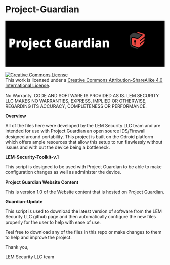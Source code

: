 # Project-Guardian

![alt text](https://github.com/LEM-Security/Project-Guardian/blob/master/projguardian.png "Project Guardian")

<a rel="license" href="http://creativecommons.org/licenses/by-sa/4.0/"><img alt="Creative Commons License" style="border-width:0" src="https://i.creativecommons.org/l/by-sa/4.0/88x31.png" /></a><br />This work is licensed under a <a rel="license" href="http://creativecommons.org/licenses/by-sa/4.0/">Creative Commons Attribution-ShareAlike 4.0 International License</a>.

No Warranty. CODE AND SOFTWARE IS PROVIDED AS IS. LEM SECURITY LLC MAKES NO WARRANTIES, EXPRESS, IMPLIED OR OTHERWISE, REGARDING ITS ACCURACY, COMPLETENESS OR PERFORMANCE. 

<p><strong> Overview </strong></p>
<p>All of the files here were developed by the LEM Security LLC team and are intended for use with Project Guardian an open source IDS/Firewall designed around portability. This project is built on the Odroid platform which offers ample resources that allow this setup to run flawlessly without issues and with out the device being a bottleneck.</p> 

<p><strong> LEM-Security-Toolkit-v.1 </strong></p>
<p>This script is designed to be used with Project Guardian to be able to make configuration changes as well as administer the device.</p> 

<p><strong> Project Guardian Website Content </strong></p>
<p>This is version 1.0 of the Website content that is hosted on Project Guardian.</p>
 
<p><strong> Guardian-Update </strong></p>
<p>This script is used to download the latest version of software from the LEM Security LLC github page and then automatically configure the new files properly for the user to help with ease of use.</p>

<p>Feel free to download any of the files in this repo or make changes to them to help and improve the project.</p> 

<p>Thank you,</p>
<p>LEM Security LLC team</p>
